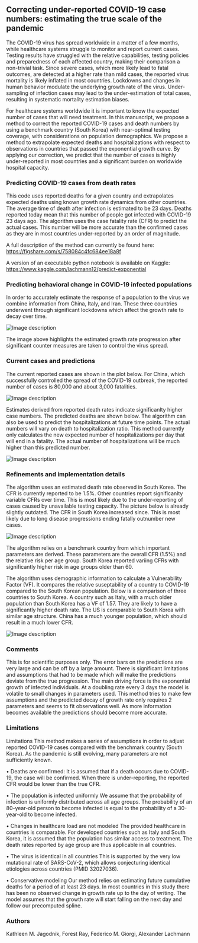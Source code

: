 ## Correcting under-reported COVID-19 case numbers: estimating the true scale of the pandemic

The COVID-19 virus has spread worldwide in a matter of a few months, while healthcare systems struggle to monitor and report current cases. Testing results have struggled with the relative capabilities, testing policies and preparedness of each affected country, making their comparison a non-trivial task. Since severe cases, which more likely lead to fatal outcomes, are detected at a higher rate than mild cases, the reported virus mortality is likely inflated in most countries. Lockdowns and changes in human behavior modulate the underlying growth rate of the virus. Under-sampling of infection cases may lead to the under-estimation of total cases, resulting in systematic mortality estimation biases.

For healthcare systems worldwide it is important to know the expected number of cases that will need treatment. In this manuscript, we propose a method to correct the reported COVID-19 cases and death numbers by using a benchmark country (South Korea) with near-optimal testing coverage, with considerations on population demographics. We propose a method to extrapolate expected deaths and hospitalizations with respect to observations in countries that passed the exponential growth curve. By applying our correction, we predict that the number of cases is highly under-reported in most countries and a significant burden on worldwide hospital capacity. 

### Predicting COVID-19 cases from death rates

This code uses reported deaths for a given country and extrapolates expected deaths using known growth rate dynamics from other countries. The average time of death after infection is estimated to be 23 days. Deaths reported today mean that this number of people got infected with COVID-19 23 days ago. The algorithm uses the case fatality rate (CFR) to predict the actual cases. This number will be more accurate than the confirmed cases as they are in most countries under-reported by an order of magnitude.

A full description of the method can currently be found here:
https://figshare.com/s/758084c4fc684ee18a8f

A version of an executable python notebook is available on Kaggle:
https://www.kaggle.com/lachmann12/predict-exponential

### Predicting behavioral change in COVID-19 infected populations

In order to accurately estimate the response of a population to the virus we combine information from China, Italy, and Iran. These three countries underwent through significant lockdowns which affect the growth rate to decay over time. 

![Image description](https://github.com/lachmann12/covid19/blob/master/images/spline.png)

The image above highlights the estimated growth rate progression after significant counter measures are taken to control the virus spread.

### Current cases and predictions 

The current reported cases are shown in the plot below. For China, which successfully controlled the spread of the COVID-19 outbreak, the reported number of cases is 80,000 and about 3,000 fatalities.

![Image description](https://github.com/lachmann12/covid19/blob/master/images/current_cases_fig1.png)

Estimates derived from reported death rates indicate significanlty higher case numbers. The predicted deaths are shown below. The algorithm can also be used to predict the hospitalizations at future time points. The actual numbers will vary on death to hospitalization ratio. This method currently only calculates the new expected number of hospitalizations per day that will end in a fatality. The actual number of hospitalizations will be much higher than this predicted number.

![Image description](https://github.com/lachmann12/covid19/blob/master/images/country_predictions.png)


### Refinements and implementation details

The algorithm uses an estimated death rate observed in South Korea. The CFR is currently reported to be 1.5%. Other countries report significanlty variable CFRs over time. This is most likely due to the under-reporting of cases caused by unavailable testing capacity. The picture below is already slightly outdated. The CFR in South Korea increased since. This is most likely due to long disease progressions ending fatally outnumber new cases.

![Image description](https://github.com/lachmann12/covid19/blob/master/images/country_compare.png)

The algorithm relies on a benchmark country from which important parameters are derived. These parameters are the overall CFR (1.5%) and the relative risk per age group. South Korea reported variing CFRs with significantly higher risk in age groups older than 60.

The algorithm uses demographic information to calculate a Vulnerability Factor (VF). It compares the relative suseptability of a country to COVID-19 compared to the South Korean population. Below is a comparison of three countries to South Korea. A country such as Italy, with a much older population than South Korea has a VF of 1.57. They are likely to have a significantly higher death rate. The US is comparable to South Korea with similar age structure. China has a much younger population, which should result in a much lower CFR.

![Image description](https://github.com/lachmann12/covid19/blob/master/images/country_pop.png)

### Comments

This is for scientific purposes only. The error bars on the predictions are very large and can be off by a large amount. There is significant limitations and assumptions that had to be made which will make the predictions deviate from the true progression. The main driving force is the exponential growth of infected individuals. At a doubling rate every 3 days the model is volatile to small changes in parameters used. This method tries to make few assumptions and the predicted decay of growth rate only requires 2 parameters and seems to fit observations well. As more information becomes available the predictions should become more accurate.

### Limitations

Limitations This method makes a series of assumptions in order to adjust reported COVID-19 cases compared with the benchmark country (South Korea). As the pandemic is still evolving, many parameters are not sufficiently known.
 
• Deaths are confirmed: It is assumed that if a death occurs due to COVID-19, the case will be confirmed. When there is under-reporting, the reported CFR would be lower than the true CFR.
 
• The population is infected uniformly We assume that the probability of infection is uniformly distributed across all age groups. The probability of an 80-year-old person to become infected is equal to the probability of a 30-year-old to become infected.
 
• Changes in healthcare load are not modeled The provided healthcare in countries is comparable. For developed countries such as Italy and South Korea, it is assumed that the population has similar access to treatment. The death rates reported by age group are thus applicable in all countries.

• The virus is identical in all countries This is supported by the very low mutational rate of SARS-CoV-2, which allows conjecturing identical etiologies across countries (PMID 32027036).

• Conservative modeling Our method relies on estimating future cumulative deaths for a period of at least 23 days. In most countries in this study there has been no observed change in growth rate up to the day of writing. The model assumes that the growth rate will start falling on the next day and follow our precomputed spline.

### Authors
Kathleen M. Jagodnik, Forest Ray, Federico M. Giorgi, Alexander Lachmann
